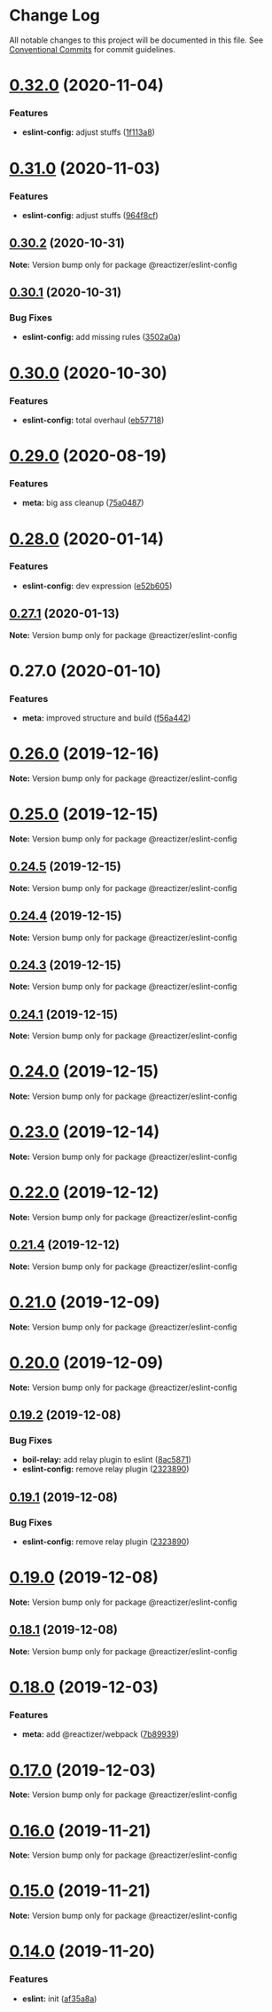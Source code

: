# Change Log

All notable changes to this project will be documented in this file.
See [Conventional Commits](https://conventionalcommits.org) for commit guidelines.

# [0.32.0](https://github.com/oreqizer/reactizer/compare/@reactizer/eslint-config@0.31.0...@reactizer/eslint-config@0.32.0) (2020-11-04)


### Features

* **eslint-config:** adjust stuffs ([1f113a8](https://github.com/oreqizer/reactizer/commit/1f113a8f6c4ad368e2f6020d02b77ef03d637673))





# [0.31.0](https://github.com/oreqizer/reactizer/compare/@reactizer/eslint-config@0.30.2...@reactizer/eslint-config@0.31.0) (2020-11-03)


### Features

* **eslint-config:** adjust stuffs ([964f8cf](https://github.com/oreqizer/reactizer/commit/964f8cf8fc54b30bc4e8043cf52a17a40b5031d1))





## [0.30.2](https://github.com/oreqizer/reactizer/compare/@reactizer/eslint-config@0.30.1...@reactizer/eslint-config@0.30.2) (2020-10-31)

**Note:** Version bump only for package @reactizer/eslint-config





## [0.30.1](https://github.com/oreqizer/reactizer/compare/@reactizer/eslint-config@0.30.0...@reactizer/eslint-config@0.30.1) (2020-10-31)


### Bug Fixes

* **eslint-config:** add missing rules ([3502a0a](https://github.com/oreqizer/reactizer/commit/3502a0aa34077f4d53bd122098a159782908b633))





# [0.30.0](https://github.com/oreqizer/reactizer/compare/@reactizer/eslint-config@0.29.0...@reactizer/eslint-config@0.30.0) (2020-10-30)


### Features

* **eslint-config:** total overhaul ([eb57718](https://github.com/oreqizer/reactizer/commit/eb5771873dc654f0ccaf31c394fdbfa18bc5a0d2))





# [0.29.0](https://github.com/oreqizer/reactizer/compare/@reactizer/eslint-config@0.28.0...@reactizer/eslint-config@0.29.0) (2020-08-19)


### Features

* **meta:** big ass cleanup ([75a0487](https://github.com/oreqizer/reactizer/commit/75a0487ef0a281647912a893982ecd380b953b7b))





# [0.28.0](https://github.com/oreqizer/reactizer/compare/@reactizer/eslint-config@0.27.1...@reactizer/eslint-config@0.28.0) (2020-01-14)


### Features

* **eslint-config:** dev expression ([e52b605](https://github.com/oreqizer/reactizer/commit/e52b60581cb0bfb6cb666e793586406de9699681))





## [0.27.1](https://github.com/oreqizer/reactizer/compare/@reactizer/eslint-config@0.27.0...@reactizer/eslint-config@0.27.1) (2020-01-13)

**Note:** Version bump only for package @reactizer/eslint-config





# 0.27.0 (2020-01-10)


### Features

* **meta:** improved structure and build ([f56a442](https://github.com/oreqizer/reactizer/commit/f56a4428bc8cefc72de43655589d11a23be49793))





# [0.26.0](https://github.com/oreqizer/reactizer/compare/v0.25.0...v0.26.0) (2019-12-16)

**Note:** Version bump only for package @reactizer/eslint-config





# [0.25.0](https://github.com/oreqizer/reactizer/compare/v0.24.5...v0.25.0) (2019-12-15)

**Note:** Version bump only for package @reactizer/eslint-config





## [0.24.5](https://github.com/oreqizer/reactizer/compare/v0.24.4...v0.24.5) (2019-12-15)

**Note:** Version bump only for package @reactizer/eslint-config





## [0.24.4](https://github.com/oreqizer/reactizer/compare/v0.24.3...v0.24.4) (2019-12-15)

**Note:** Version bump only for package @reactizer/eslint-config





## [0.24.3](https://github.com/oreqizer/reactizer/compare/v0.24.2...v0.24.3) (2019-12-15)

**Note:** Version bump only for package @reactizer/eslint-config





## [0.24.1](https://github.com/oreqizer/reactizer/compare/v0.24.0...v0.24.1) (2019-12-15)

**Note:** Version bump only for package @reactizer/eslint-config





# [0.24.0](https://github.com/oreqizer/reactizer/compare/v0.23.0...v0.24.0) (2019-12-15)

**Note:** Version bump only for package @reactizer/eslint-config





# [0.23.0](https://github.com/oreqizer/reactizer/compare/v0.22.0...v0.23.0) (2019-12-14)

**Note:** Version bump only for package @reactizer/eslint-config





# [0.22.0](https://github.com/oreqizer/reactizer/compare/v0.21.4...v0.22.0) (2019-12-12)

**Note:** Version bump only for package @reactizer/eslint-config





## [0.21.4](https://github.com/oreqizer/reactizer/compare/v0.21.3...v0.21.4) (2019-12-12)

**Note:** Version bump only for package @reactizer/eslint-config





# [0.21.0](https://github.com/oreqizer/reactizer/compare/v0.20.0...v0.21.0) (2019-12-09)

**Note:** Version bump only for package @reactizer/eslint-config





# [0.20.0](https://github.com/oreqizer/reactizer/compare/v0.19.2...v0.20.0) (2019-12-09)

**Note:** Version bump only for package @reactizer/eslint-config





## [0.19.2](https://github.com/oreqizer/reactizer/compare/v0.19.0...v0.19.2) (2019-12-08)


### Bug Fixes

* **boil-relay:** add relay plugin to eslint ([8ac5871](https://github.com/oreqizer/reactizer/commit/8ac58714626ab1cd57cd11b6daaa54e84ba6910a))
* **eslint-config:** remove relay plugin ([2323890](https://github.com/oreqizer/reactizer/commit/2323890c5b6792e1741d9b0ca9f39c2a01853356))





## [0.19.1](https://github.com/oreqizer/reactizer/compare/v0.19.0...v0.19.1) (2019-12-08)


### Bug Fixes

* **eslint-config:** remove relay plugin ([2323890](https://github.com/oreqizer/reactizer/commit/2323890c5b6792e1741d9b0ca9f39c2a01853356))





# [0.19.0](https://github.com/oreqizer/reactizer/compare/v0.18.1...v0.19.0) (2019-12-08)

**Note:** Version bump only for package @reactizer/eslint-config





## [0.18.1](https://github.com/oreqizer/reactizer/compare/v0.18.0...v0.18.1) (2019-12-08)

**Note:** Version bump only for package @reactizer/eslint-config





# [0.18.0](https://github.com/oreqizer/reactizer/compare/v0.17.0...v0.18.0) (2019-12-03)


### Features

* **meta:** add @reactizer/webpack ([7b89939](https://github.com/oreqizer/reactizer/commit/7b8993946072496a4ea437470571aa65eebc5126))





# [0.17.0](https://github.com/oreqizer/reactizer/compare/v0.16.1...v0.17.0) (2019-12-03)

**Note:** Version bump only for package @reactizer/eslint-config





# [0.16.0](https://github.com/oreqizer/reactizer/compare/v0.15.1...v0.16.0) (2019-11-21)

**Note:** Version bump only for package @reactizer/eslint-config





# [0.15.0](https://github.com/oreqizer/reactizer/compare/v0.14.0...v0.15.0) (2019-11-21)

**Note:** Version bump only for package @reactizer/eslint-config





# [0.14.0](https://github.com/oreqizer/reactizer/compare/v0.13.1...v0.14.0) (2019-11-20)


### Features

* **eslint:** init ([af35a8a](https://github.com/oreqizer/reactizer/commit/af35a8a607f3cc16231b183e23033fb83637c742))
